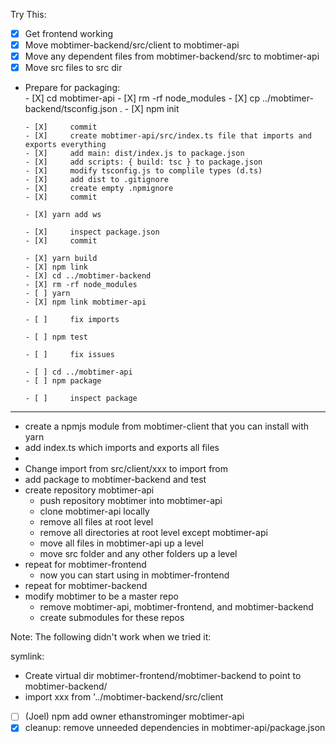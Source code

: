 Try This:

- [X] Get frontend working
- [X] Move mobtimer-backend/src/client to mobtimer-api
- [X] Move any dependent files from mobtimer-backend/src to mobtimer-api
- [X] Move src files to src dir
- Prepare for packaging:      
      - [X] cd mobtimer-api
      - [X] rm -rf node_modules
      - [X] cp ../mobtimer-backend/tsconfig.json .
      - [X] npm init
 
      - [X]     commit
      - [X]     create mobtimer-api/src/index.ts file that imports and exports everything
      - [X]     add main: dist/index.js to package.json
      - [X]     add scripts: { build: tsc } to package.json
      - [X]     modify tsconfig.js to complile types (d.ts)
      - [X]     add dist to .gitignore
      - [X]     create empty .npmignore
      - [X]     commit
 
      - [X] yarn add ws
 
      - [X]     inspect package.json
      - [X]     commit
 
      - [X] yarn build
      - [X] npm link
      - [X] cd ../mobtimer-backend
      - [X] rm -rf node_modules
      - [ ] yarn
      - [X] npm link mobtimer-api

      - [ ]     fix imports

      - [ ] npm test

      - [ ]     fix issues

      - [ ] cd ../mobtimer-api
      - [ ] npm package

      - [ ]     inspect package

-----------------

- create a npmjs module from mobtimer-client that you can install with yarn
- add index.ts which imports and exports all files
-
- Change import from src/client/xxx to import from <package name>
- add package to mobtimer-backend and test
- create repository mobtimer-api
  - push repository mobtimer into mobtimer-api
  - clone mobtimer-api locally
  - remove all files at root level
  - remove all directories at root level except mobtimer-api
  - move all files in mobtimer-api up a level
  - move src folder and any other folders up a level
- repeat for mobtimer-frontend
  - now you can start using in mobtimer-frontend
- repeat for mobtimer-backend
- modify mobtimer to be a master repo
  - remove mobtimer-api, mobtimer-frontend, and mobtimer-backend
  - create submodules for these repos

Note: The following didn't work when we tried it:

symlink:

- Create virtual dir mobtimer-frontend/mobtimer-backend to point to mobtimer-backend/
- import xxx from '../mobtimer-backend/src/client


- [ ] (Joel) npm add owner ethanstrominger mobtimer-api
- [X] cleanup: remove unneeded dependencies in mobtimer-api/package.json